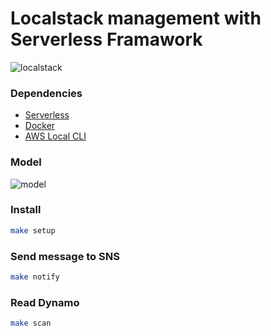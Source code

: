 # Localstack management with Serverless Framawork
![localstack](https://res.cloudinary.com/yugovtr/image/upload/v1620795932/1_CxoqbfJvD8PDBRcHVmirHQ-removebg-preview_qjjrk4.png)
### Dependencies
- [Serverless](https://www.serverless.com)
- [Docker](https://www.docker.com/get-started)
- [AWS Local CLI](https://github.com/localstack/awscli-local)

### Model
![model](https://res.cloudinary.com/yugovtr/image/upload/v1620795454/model_nuhc2i.jpg)

### Install
```bash
make setup
```

### Send message to SNS
```bash
make notify
```

### Read Dynamo
```bash
make scan
```
